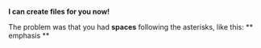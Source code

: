 **I can create files for you now!**

The problem was that you had **spaces** following the asterisks, like this: ** emphasis **
